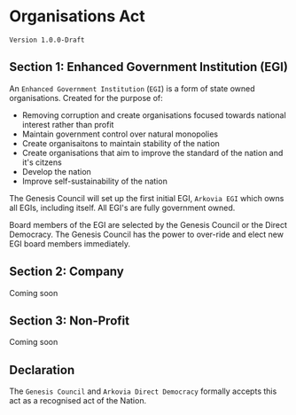 # Organisations Act
`Version 1.0.0-Draft`

## Section 1: Enhanced Government Institution (EGI)
An `Enhanced Government Institution` (`EGI`) is a form of state owned organisations. Created for the purpose of:
- Removing corruption and create organisations focused towards national interest rather than profit
- Maintain government control over natural monopolies
- Create organisaitons to maintain stability of the nation
- Create organisations that aim to improve the standard of the nation and it's citzens
- Develop the nation
- Improve self-sustainability of the nation

The Genesis Council will set up the first initial EGI, `Arkovia EGI` which owns all EGIs, including itself. All EGI's are fully government owned. 

Board members of the EGI are selected by the Genesis Council or the Direct Democracy. The Genesis Council has the power to over-ride and elect new EGI board members immediately.

## Section 2: Company
Coming soon

## Section 3: Non-Profit
Coming soon

## Declaration
The `Genesis Council` and `Arkovia Direct Democracy` formally accepts this act as a recognised act of the Nation.
